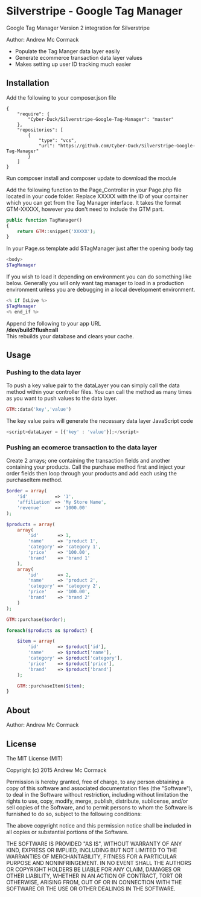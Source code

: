 # Silverstripe - Google Tag Manager
Google Tag Manager Version 2 integration for Silverstripe

Author: Andrew Mc Cormack

- Populate the Tag Manger data layer easily
- Generate ecommerce transaction data layer values
- Makes setting up user ID tracking much easier

## Installation
Add the following to your composer.json file

    {  
        "require": {  
            "Cyber-Duck/Silverstripe-Google-Tag-Manager": "master"  
        },  
        "repositories": [  
            {  
                "type": "vcs",  
                "url": "https://github.com/Cyber-Duck/Silverstripe-Google-Tag-Manager"  
            }  
        ]  
    }

Run composer install and composer update to download the module  

Add the following function to the Page_Controller in your Page.php file located in your code folder. Replace XXXXX with the ID of your container which you can get from the Tag Manager interface. It takes the format GTM-XXXXX, however you don't need to include the GTM part.

```php  
public function TagManager()
{
	return GTM::snippet('XXXXX');
}
```

In your Page.ss template add $TagManager just after the opening body tag

```php  
<body>
$TagManager
```

If you wish to load it depending on environment you can do something like below. Generally you will only want tag manager to load in a production environment unless you are debugging in a local development environment.

```php  
<% if IsLive %>
$TagManager
<% end_if %>
```

Append the following to your app URL  
**/dev/build?flush=all**  
This rebuilds your database and clears your cache.

## Usage

### Pushing to the data layer

To push a key value pair to the dataLayer you can simply call the data method within your controller files. You can call the method as many times as you want to push values to the data layer.

```php  
GTM::data('key','value')
```
The key value pairs will generate the necessary data layer JavaScript code

```javascript  
<script>dataLayer = [{'key' : 'value'}];</script>
```

### Pushing an ecomerce transaction to the data layer

Create 2 arrays; one containing the transaction fields and another containing your products. Call the purchase method first and inject your order fields then loop through your products and add each using the purchaseItem method.

```php  
$order = array(
    'id'          => '1',
    'affiliation' => 'My Store Name',
    'revenue'     => '1000.00'
);

$products = array(
    array(
        'id'       => 1,
        'name'     => 'product 1',
        'category' => 'category 1',
        'price'    => '100.00',
        'brand'    => 'brand 1'
    ),
    array(
        'id'       => 2,
        'name'     => 'product 2',
        'category' => 'category 2',
        'price'    => '100.00',
        'brand'    => 'brand 2'
    )
);

GTM::purchase($order);

foreach($products as $product) {

    $item = array(
        'id'       => $product['id'],
        'name'     => $product['name'],
        'category' => $product['category'],
        'price'    => $product['price'],
        'brand'    => $product['brand']
    );

    GTM::purchaseItem($item);
}
```

## About

Author: Andrew Mc Cormack

## License

The MIT License (MIT)

Copyright (c) 2015 Andrew Mc Cormack

Permission is hereby granted, free of charge, to any person obtaining a copy
of this software and associated documentation files (the "Software"), to deal
in the Software without restriction, including without limitation the rights
to use, copy, modify, merge, publish, distribute, sublicense, and/or sell
copies of the Software, and to permit persons to whom the Software is
furnished to do so, subject to the following conditions:

The above copyright notice and this permission notice shall be included in all
copies or substantial portions of the Software.

THE SOFTWARE IS PROVIDED "AS IS", WITHOUT WARRANTY OF ANY KIND, EXPRESS OR
IMPLIED, INCLUDING BUT NOT LIMITED TO THE WARRANTIES OF MERCHANTABILITY,
FITNESS FOR A PARTICULAR PURPOSE AND NONINFRINGEMENT. IN NO EVENT SHALL THE
AUTHORS OR COPYRIGHT HOLDERS BE LIABLE FOR ANY CLAIM, DAMAGES OR OTHER
LIABILITY, WHETHER IN AN ACTION OF CONTRACT, TORT OR OTHERWISE, ARISING FROM,
OUT OF OR IN CONNECTION WITH THE SOFTWARE OR THE USE OR OTHER DEALINGS IN THE
SOFTWARE.